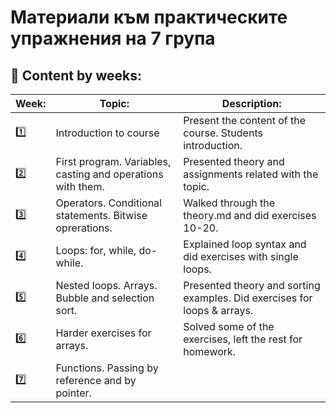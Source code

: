 # Материали към практическите упражнения на 7 група

## :closed_book: Content by weeks:

| Week:   | Topic:                                                      | Description:                                              |
|---------|-------------------------------------------------------------|-----------------------------------------------------------|
| :one:   | Introduction to course                                      | Present the content of the course. Students introduction. |
| :two:   | First program. Variables, casting and operations with them. | Presented theory and assignments related with the topic.  |
| :three: | Operators. Conditional statements. Bitwise oprerations.     | Walked through the theory.md and did exercises 10-20.     |
| :four:  | Loops: for, while, do-while.                                | Explained loop syntax and did exercises with single loops.|
| :five:  | Nested loops. Arrays. Bubble and selection sort.            | Presented theory and sorting examples. Did exercises for loops & arrays.|
| :six:   | Harder exercises for arrays.                                | Solved some of the exercises, left the rest for homework. |
| :seven: | Functions. Passing by reference and by pointer.             |                                                           |